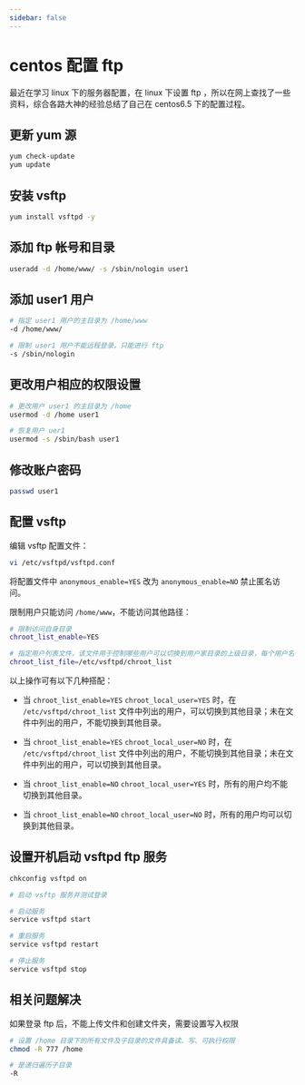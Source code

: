 ```yaml
---
sidebar: false
---
```


# centos 配置 ftp

最近在学习 linux 下的服务器配置，在 linux 下设置 ftp ，所以在网上查找了一些资料，综合各路大神的经验总结了自己在 centos6.5 下的配置过程。

## 更新 yum 源

``` bash
yum check-update
yum update
```

## 安装 vsftp

``` bash
yum install vsftpd -y
```

## 添加 ftp 帐号和目录

``` bash
useradd -d /home/www/ -s /sbin/nologin user1
```

## 添加 user1 用户

``` bash
# 指定 user1 用户的主目录为 /home/www
-d /home/www/

# 限制 user1 用户不能远程登录，只能进行 ftp
-s /sbin/nologin
```

## 更改用户相应的权限设置

``` bash
# 更改用户 user1 的主目录为 /home
usermod -d /home user1

# 恢复用户 uer1
usermod -s /sbin/bash user1
```

## 修改账户密码

``` bash
passwd user1
```

## 配置 vsftp

编辑 vsftp 配置文件：

``` bash
vi /etc/vsftpd/vsftpd.conf
```

将配置文件中 `anonymous_enable=YES` 改为 `anonymous_enable=NO` 禁止匿名访问。

限制用户只能访问 `/home/www`，不能访问其他路径：

``` bash
# 限制访问自身目录
chroot_list_enable=YES

# 指定用户列表文件，该文件用于控制哪些用户可以切换到用户家目录的上级目录，每个用户名一行
chroot_list_file=/etc/vsftpd/chroot_list
```

以上操作可有以下几种搭配：

* 当 `chroot_list_enable=YES` `chroot_local_user=YES` 时，在 `/etc/vsftpd/chroot_list` 文件中列出的用户，可以切换到其他目录；未在文件中列出的用户，不能切换到其他目录。

* 当 `chroot_list_enable=YES` `chroot_local_user=NO` 时，在 `/etc/vsftpd/chroot_list` 文件中列出的用户，不能切换到其他目录；未在文件中列出的用户，可以切换到其他目录。

* 当 `chroot_list_enable=NO` `chroot_local_user=YES` 时，所有的用户均不能切换到其他目录。

* 当 `chroot_list_enable=NO` `chroot_local_user=NO` 时，所有的用户均可以切换到其他目录。

## 设置开机启动 vsftpd ftp 服务

``` bash
chkconfig vsftpd on

# 启动 vsftp 服务并测试登录

# 启动服务
service vsftpd start

# 重启服务
service vsftpd restart

# 停止服务
service vsftpd stop
```

## 相关问题解决

如果登录 ftp 后，不能上传文件和创建文件夹，需要设置写入权限

``` bash
# 设置 /home 目录下的所有文件及子目录的文件具备读、写、可执行权限
chmod -R 777 /home

# 是递归遍历子目录
-R
```

